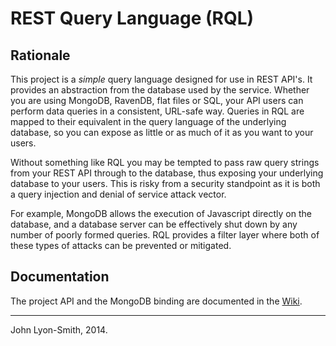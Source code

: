 # REST Query Language (RQL)

## Rationale

This project is a _simple_  query language designed for use in REST API's.  It provides an abstraction from the database used by the service.  Whether you are using MongoDB, RavenDB, flat files or SQL, your API users can perform data queries in a consistent, URL-safe way.  Queries in RQL are mapped to their equivalent in the query language of the underlying database, so you can expose as little or as much of it as you want to your users.

Without something like RQL you may be tempted to pass raw query strings from your REST API through to the database, thus exposing your underlying database to your users.  This is risky from a security standpoint as it is both a query injection and denial of service attack vector.

For example, MongoDB allows the execution of Javascript directly on the database, and a database server can be effectively shut down by any number of poorly formed queries.  RQL provides a filter layer where both of these types of attacks can be prevented or mitigated.

## Documentation

The project API and the MongoDB binding are documented in the [Wiki](https://github.com/jlyonsmith/Rql/wiki).

---

John Lyon-Smith, 2014.
